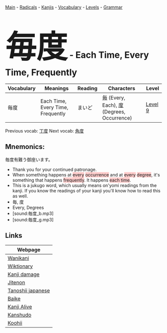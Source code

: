 <style> bigfont {font-size: 100px}</style>
[Main](../README.md) -
[Radicals](../radicals.md) -
[Kanjis](../kanjis.md) -
[Vocabulary](../vocabulary.md) -
[Levels](../levels.md) -
[Grammar](../grammar.md)
# <bigfont> 毎度</bigfont> - Each Time, Every Time, Frequently 

| Vocabulary | Meanings | Reading | Characters | Level |
| --- | --- | --- | --- | --- |
| 毎度 | Each Time, Every Time, Frequently | まいど |  [毎](../kanjis/毎.md) (Every, Each), [度](../kanjis/度.md) (Degrees, Occurrence) | [Level 9](../levels/wk_level9.md) |

Previous vocab: [丁度](丁度.md) Next vocab: [角度](角度.md) 

## Mnemonics:
毎度有難う御座います。
* Thank you for your continued patronage.
* When something happens at <span style="background-color:#ffcccb"> every</span> <span style="background-color:#ffcccb"> occurrence</span> and at <span style="background-color:#ffcccb"> every</span> <span style="background-color:#ffcccb"> degree</span>, it's something that happens <span style="background-color:#ffcccb"> frequently</span>. It happens <span style="background-color:#ffcccb"> each time</span>.
* This is a jukugo word, which usually means on'yomi readings from the kanji. If you know the readings of your kanji you'll know how to read this as well.
* 毎, 度
* Every, Degrees
* [sound:毎度_b.mp3]
* [sound:毎度_g.mp3]


## Links 

| Webpage |
| --- |
| [Wanikani          ](https://www.wanikani.com/kanji/毎度) |
| [Wiktionary        ](https://en.wiktionary.org/wiki/毎度) |
| [Kanji damage      ](http://www.kanjidamage.com/kanji/search?utf8=✓&q=毎度) |
| [Jitenon           ](https://jitenon.com/kanji/毎度) |
| [Tanoshii japanese ](https://www.tanoshiijapanese.com/dictionary/kanji.cfm?k=毎度) |
| [Baike             ](https://baike.baidu.com/item/毎度) |
| [Kanji Alive       ](https://app.kanjialive.com/毎度) |
| [Kanshudo          ](https://www.kanshudo.com/searchmn?q=毎度) |
| [Koohii            ](https://kanji.koohii.com/study/kanji/毎度) |
